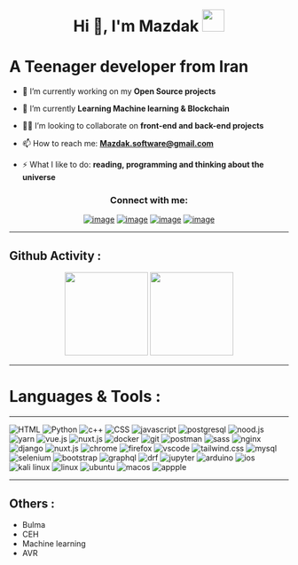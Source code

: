 <h1 align="center">Hi 👋, I'm Mazdak <img height="40" src="https://emoji.gg/assets/emoji/7333-parrotdance.gif"></h1>

# A Teenager developer from Iran


- 🔭 I’m currently working on my **Open Source projects**

- 🌱 I’m currently  **Learning Machine learning & Blockchain**

- 🙋‍♂️ I’m looking to collaborate on **front-end and back-end projects**

- 📫 How to reach me: **Mazdak.software@gmail.com**

- ⚡ What I like to do: **reading, programming and thinking about the universe**


<h3 align="center">Connect with me:</h3>
<div align="center">

[![image](https://img.shields.io/badge/Instagram-E4405F?style=for-the-badge&logo=instagram&logoColor=white)](https://www.instagram.com/mazdak.1111)
[![image](https://img.shields.io/badge/Gmail-D14836?style=for-the-badge&logo=gmail&logoColor=white)](mailto:mazdak.software@gmail.com)
[![image](https://img.shields.io/badge/Twitter-blue?style=for-the-badge&logo=Twitter&logoColor=white)](https://twitter.com/Mazdakdev)
[![image](https://img.shields.io/badge/Telegram-blue?style=for-the-badge&logo=Telegram&logoColor=white)](https://t.me/i_mazdak)

</div>

- - - -

## Github Activity :

<p align= "center">
  <img height= "150" src="https://github-readme-stats.vercel.app/api?username=Mazdakdev&theme=react&show_icons=true&include_all_commits=true" />
  <img height= "150" src="https://github-readme-stats.vercel.app/api/top-langs/?username=Mazdakdev&theme=react&layout=compact" />
</p>

- - - -


# Languages & Tools :
- - - - 

![HTML](https://img.shields.io/badge/HTML5-E34F26?style=for-the-badge&logo=html5&logoColor=white)
![Python](https://img.shields.io/badge/Python-3776AB?style=for-the-badge&logo=python&logoColor=white)
![c++](https://img.shields.io/badge/C%2B%2B-00599C?style=for-the-badge&logo=c%2B%2B&logoColor=white)
![CSS](https://img.shields.io/badge/CSS3-1572B6?style=for-the-badge&logo=css3&logoColor=white)
![javascript](https://img.shields.io/badge/JavaScript-323330?style=for-the-badge&logo=javascript&logoColor=F7DF1E)
![postgresql](https://img.shields.io/badge/PostgreSQL-316192?style=for-the-badge&logo=postgresql&logoColor=white)
![nood.js](https://img.shields.io/badge/Node.js-339933?style=for-the-badge&logo=nodedotjs&logoColor=white)
![yarn](https://img.shields.io/badge/Yarn-2C8EBB?style=for-the-badge&logo=yarn&logoColor=white)
![vue.js](https://img.shields.io/badge/Vue.js-35495E?style=for-the-badge&logo=vuedotjs&logoColor=4FC08D)
![nuxt.js](https://img.shields.io/badge/nuxt.js-00C58E?style=for-the-badge&logo=nuxtdotjs&logoColor=white)
![docker](https://img.shields.io/badge/Docker-2CA5E0?style=for-the-badge&logo=docker&logoColor=white)
![git](https://img.shields.io/badge/Git-F05032?style=for-the-badge&logo=git&logoColor=white)
![postman](https://img.shields.io/badge/Postman-FF6C37?style=for-the-badge&logo=Postman&logoColor=white)
![sass](https://img.shields.io/badge/Sass-CC6699?style=for-the-badge&logo=sass&logoColor=white)
![nginx](https://img.shields.io/badge/Nginx-009639?style=for-the-badge&logo=nginx&logoColor=white)
![django](https://img.shields.io/badge/Django-092E20?style=for-the-badge&logo=django&logoColor=white)
![nuxt.js](https://img.shields.io/badge/nuxt.js-00C58E?style=for-the-badge&logo=nuxtdotjs&logoColor=white)
![chrome](https://img.shields.io/badge/Google_chrome-4285F4?style=for-the-badge&logo=Google-chrome&logoColor=white)
![firefox](https://img.shields.io/badge/Firefox_Browser-FF7139?style=for-the-badge&logo=Firefox-Browser&logoColor=white)
![vscode](https://img.shields.io/badge/Visual_Studio_Code-0078D4?style=for-the-badge&logo=visual%20studio%20code&logoColor=white)
![tailwind.css](https://img.shields.io/badge/Tailwind_CSS-38B2AC?style=for-the-badge&logo=tailwind-css&logoColor=white)
![mysql](https://img.shields.io/badge/MySQL-005C84?style=for-the-badge&logo=mysql&logoColor=white)
![selenium](https://img.shields.io/badge/Selenium-43B02A?style=for-the-badge&logo=Selenium&logoColor=white)
![bootstrap](https://img.shields.io/badge/Bootstrap-563D7C?style=for-the-badge&logo=bootstrap&logoColor=white)
![graphql](https://img.shields.io/badge/GraphQl-E10098?style=for-the-badge&logo=graphql&logoColor=white)
![drf](https://img.shields.io/badge/DJANGO-REST-ff1709?style=for-the-badge&logo=django&logoColor=white&color=ff1709&labelColor=gray)
![jupyter](https://img.shields.io/badge/Jupyter-F37626.svg?&style=for-the-badge&logo=Jupyter&logoColor=white)
![arduino](https://img.shields.io/badge/Arduino_IDE-00979D?style=for-the-badge&logo=arduino&logoColor=white)
![ios](https://img.shields.io/badge/iOS-000000?style=for-the-badge&logo=ios&logoColor=white)
![kali linux](https://img.shields.io/badge/Kali_Linux-557C94?style=for-the-badge&logo=kali-linux&logoColor=white)
![linux](https://img.shields.io/badge/Linux-FCC624?style=for-the-badge&logo=linux&logoColor=black)
![ubuntu](https://img.shields.io/badge/Ubuntu-E95420?style=for-the-badge&logo=ubuntu&logoColor=white)
![macos](https://img.shields.io/badge/mac%20os-000000?style=for-the-badge&logo=apple&logoColor=white)
![appple](https://img.shields.io/badge/Apple-laptop-999999?style=for-the-badge&logo=apple&logoColor=white)



- - - -

## Others :
<ul>
 
  <li>Bulma</li>
  <li>CEH</li>
  <li>Machine learning</li>
  <li>AVR</li>
</ul>



